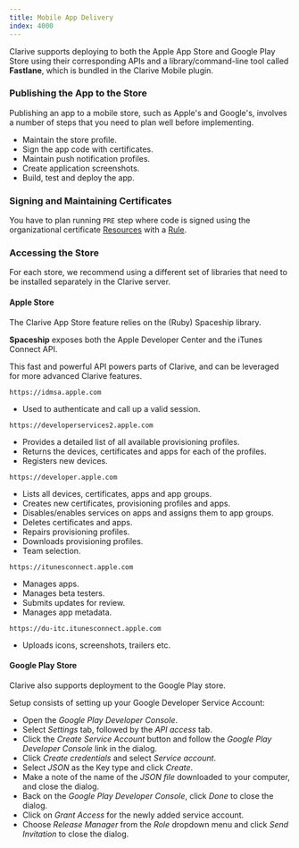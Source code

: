 ```yaml
---
title: Mobile App Delivery
index: 4000
---
```


Clarive supports deploying to both the Apple App Store and Google Play Store using their corresponding APIs and
a library/command-line tool called **Fastlane**, which is bundled in the Clarive Mobile plugin.

### Publishing the App to the Store

Publishing an app to a mobile store, such as Apple's and Google's, involves a number of steps that you need to plan well
before implementing.

- Maintain the store profile.
- Sign the app code with certificates.
- Maintain push notification profiles.
- Create application screenshots.
- Build, test and deploy the app.

### Signing and Maintaining Certificates

You have to plan running `PRE` step where code is signed using the organizational certificate
[Resources](/concepts/resource) with a [Rule](/concepts/rule).

### Accessing the Store

For each store, we recommend using a different set of libraries that need to be installed separately in the Clarive
server.

#### Apple Store

The Clarive App Store feature relies on the (Ruby) Spaceship library.

**Spaceship** exposes both the Apple Developer Center and the iTunes Connect API.

This fast and powerful API powers parts of Clarive, and can be leveraged for more advanced Clarive features.

`https://idmsa.apple.com`

- Used to authenticate and call up a valid session.

`https://developerservices2.apple.com`

- Provides a detailed list of all available provisioning profiles.
- Returns the devices, certificates and apps for each of the profiles.
- Registers new devices.

`https://developer.apple.com`

- Lists all devices, certificates, apps and app groups.
- Creates new certificates, provisioning profiles and apps.
- Disables/enables services on apps and assigns them to app groups.
- Deletes certificates and apps.
- Repairs provisioning profiles.
- Downloads provisioning profiles.
- Team selection.

`https://itunesconnect.apple.com`

- Manages apps.
- Manages beta testers.
- Submits updates for review.
- Manages app metadata.

`https://du-itc.itunesconnect.apple.com`

- Uploads icons, screenshots, trailers etc.

#### Google Play Store

Clarive also supports deployment to the Google Play store.

Setup consists of setting up your Google Developer Service Account:

- Open the *Google Play Developer Console*.
- Select *Settings* tab, followed by the *API access* tab.
- Click the *Create Service Account* button and follow the *Google Play Developer Console* link in the dialog.
- Click *Create credentials* and select *Service account*.
- Select *JSON* as the Key type and click *Create*.
- Make a note of the name of the *JSON file* downloaded to your computer, and close the dialog.
- Back on the *Google Play Developer Console*, click *Done* to close the dialog.
- Click on *Grant Access* for the newly added service account.
- Choose *Release Manager* from the *Role* dropdown menu and click *Send Invitation* to close the dialog.
